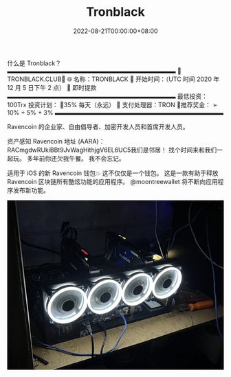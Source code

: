 ﻿---
title: "Tronblack"
description: "每日奖励 dapp"
date: 2022-08-21T00:00:00+08:00
lastmod: 2022-08-21T00:00:00+08:00
draft: false
authors: ["boogArno"]
featuredImage: "tronblack.png"
tags: ["High risk","Tronblack"]
categories: ["nfts"]
nfts: ["High risk"]
blockchain: "TRON"
website: "https://dappradar.com/"
twitter: "https://twitter.com/tronblack"
discord: "https://discord.gg/nxDf8QPy2z"
telegram: ""
github: ""
youtube: ""
twitch: ""
facebook: ""
instagram: ""
reddit: ""
medium: ""
steam: ""
gitbook: ""
googleplay: ""
appstore: ""
status: "Live"
weight: 
lightgallery: true
toc: true
pinned: false
recommend: false
recommend1: false
---
什么是 Tronblack？
▬▬▬▬▬▬▬▬▬▬▬▬▬▬▬▬▬▬▬▬▬▬▬▬▬▬▬▬
🌟TRONBLACK.CLUB🌟
🌐 名称：TRONBLACK
🚀 开始时间：（UTC 时间 2020 年 12 月 5 日下午 2 点）
🏧 即时提款
▬▬▬▬▬▬▬▬▬▬▬▬▬▬▬▬▬▬▬▬▬▬▬▬▬▬▬▬
最低投资：100Trx
投资计划：
🔰35% 每天（永远）
🏧 支付处理器：TRON
👫推荐奖金：
➢ 10% + 5% + 3%
▬▬▬▬▬▬▬▬▬▬▬▬▬▬▬▬▬▬▬▬▬▬▬▬▬▬▬▬

Ravencoin 的企业家、自由倡导者、加密开发人员和首席开发人员。

资产感知 Ravencoin 地址 (AARA)：RACmgdwRUkiBBt9JvWagHithjgV6EL6UC5我们是邻居！
找个时间来和我们一起玩。 多年前你还欠我午餐。 我不会忘记。

适用于 iOS 的新 Ravencoin 钱包💥
这不仅仅是一个钱包。 这是一款有助于释放 Ravencoin 区块链所有酷炫功能的应用程序。
@moontreewallet
  将不断向应用程序发布新功能。

![Fachy9VX0AErCRe](Fachy9VX0AErCRe.jpg)